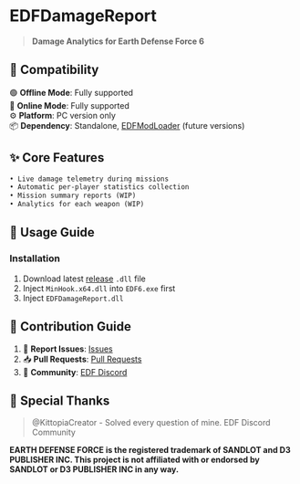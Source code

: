 # EDFDamageReport
> **Damage Analytics for Earth Defense Force 6**

## 🔧 Compatibility
🟢 **Offline Mode**: Fully supported  
🔵 **Online Mode**: Fully supported  
⚙️ **Platform**: PC version only  
📦 **Dependency**: Standalone, [EDFModLoader](https://github.com/BlueAmulet/EDFModLoader) (future versions)

## ✨ Core Features
```diff
• Live damage telemetry during missions
• Automatic per-player statistics collection
• Mission summary reports (WIP)
• Analytics for each weapon (WIP)
```

## 📝 Usage Guide
### Installation
1. Download latest [release](https://github.com/XKaguya/EDFDamageReport/release/latest) `.dll` file
2. Inject `MinHook.x64.dll` into `EDF6.exe` first
3. Inject `EDFDamageReport.dll`

## 🤝 Contribution Guide
1. 🐛 **Report Issues**: [Issues](https://github.com/XKaguya/EDFDamageReport/issues)  
2. 📥 **Pull Requests**: [Pull Requests](https://github.com/XKaguya/EDFDamageReport/pulls)
3. 💬 **Community**: [EDF Discord](https://discord.gg/edf)

## 🙏 Special Thanks
> @KittopiaCreator - Solved every question of mine.
> EDF Discord Community

**EARTH DEFENSE FORCE is the registered trademark of SANDLOT and D3 PUBLISHER INC. This project is not affiliated with or endorsed by SANDLOT or D3 PUBLISHER INC in any way.**
